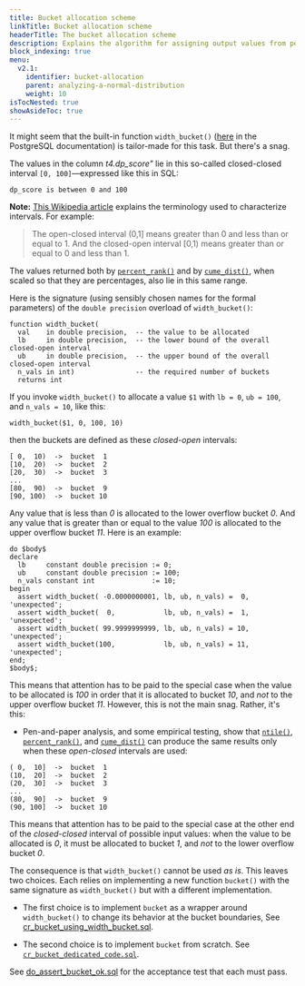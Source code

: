 ```yaml
---
title: Bucket allocation scheme
linkTitle: Bucket allocation scheme
headerTitle: The bucket allocation scheme
description: Explains the algorithm for assigning output values from percent_rank and cume_dist into equal with buckets.
block_indexing: true
menu:
  v2.1:
    identifier: bucket-allocation
    parent: analyzing-a-normal-distribution
    weight: 10
isTocNested: true
showAsideToc: true
---
```


It might seem that the built-in function `width_bucket()` ([here](https://www.postgresql.org/docs/11/functions-math.html#FUNCTIONS-MATH-FUNC-TABLE) in the PostgreSQL documentation) is tailor-made for this task. But there's a snag.

The values in the column _t4.dp_score"_ lie in this so-called closed-closed interval `[0, 100]`—expressed like this in SQL:
```
dp_score is between 0 and 100
```
**Note:** [This Wikipedia article](https://en.wikipedia.org/wiki/Interval_(mathematics)) explains the terminology used to characterize intervals. For example:

> The open-closed interval (0,1] means greater than 0 and less than or equal to 1. And the closed-open interval [0,1) means greater than or equal to 0 and less than 1.

The values returned both by [`percent_rank()`](../../function-syntax-semantics/percent-rank-cume-dist-ntile/#percent-rank) and by [`cume_dist()`](../../function-syntax-semantics/percent-rank-cume-dist-ntile/#cume-dist), when scaled so that they are percentages, also lie in this same range.

Here is the signature (using sensibly chosen names for the formal parameters) of the `double precision` overload of `width_bucket()`:
```
function width_bucket(
  val    in double precision,  -- the value to be allocated
  lb     in double precision,  -- the lower bound of the overall closed-open interval
  ub     in double precision,  -- the upper bound of the overall closed-open interval
  n_vals in int)               -- the required number of buckets
  returns int
```

If you invoke `width_bucket()` to allocate a value `$1` with `lb = 0`, `ub = 100`, and `n_vals = 10`,  like this:

```
width_bucket($1, 0, 100, 10)
```
then the buckets are defined as these _closed-open_ intervals:
```
[ 0,  10)  ->  bucket  1
[10,  20)  ->  bucket  2
[20,  30)  ->  bucket  3
...
[80,  90)  ->  bucket  9
[90, 100)  ->  bucket 10
```
Any value that is less than _0_ is allocated to the lower overflow bucket _0_. And any value that is greater than or equal to the value _100_ is allocated to the upper overflow bucket _11_.
Here is an example:

```postgresql
do $body$
declare
  lb     constant double precision := 0;
  ub     constant double precision := 100;
  n_vals constant int              := 10;
begin
  assert width_bucket( -0.0000000001, lb, ub, n_vals) =  0, 'unexpected';
  assert width_bucket(  0,            lb, ub, n_vals) =  1, 'unexpected';
  assert width_bucket( 99.9999999999, lb, ub, n_vals) = 10, 'unexpected';
  assert width_bucket(100,            lb, ub, n_vals) = 11, 'unexpected';
end;
$body$;
```

This means that attention has to be paid to the special case when the value to be allocated is _100_ in order that it is allocated to bucket _10_, and _not_ to the upper overflow bucket _11_. However, this is not the main snag. Rather, it's this:

- Pen-and-paper analysis, and some empirical testing, show that [`ntile()`](../../function-syntax-semantics/percent-rank-cume-dist-ntile/#ntile), [`percent_rank()`](../../function-syntax-semantics/percent-rank-cume-dist-ntile/#percent-rank), and [`cume_dist()`](../../function-syntax-semantics/percent-rank-cume-dist-ntile/#cume-dist) can produce the same results only when these _open-closed_ intervals are used:

```
( 0,  10]  ->  bucket  1
(10,  20]  ->  bucket  2
(20,  30]  ->  bucket  3
...
(80,  90]  ->  bucket  9
(90, 100]  ->  bucket 10
```
This means that attention has to be paid to the special case at the other end of the _closed-closed_ interval of possible input values: when the value to be allocated is _0_, it must be allocated to bucket _1_, and _not_ to the lower overflow bucket _0_.

The consequence is that `width_bucket()` cannot be used _as is_. This leaves two choices. Each relies on implementing a new function `bucket()` with the same signature as `width_bucket()` but with a different implementation.

- The first choice is to implement `bucket` as a wrapper around `width_bucket()` to change its behavior at the bucket boundaries, See [cr_bucket_using_width_bucket.sql](../cr-bucket-using-width-bucket/).

- The second choice is to implement `bucket` from scratch. See [`cr_bucket_dedicated_code.sql`](../cr-bucket-dedicated-code/).

See [do_assert_bucket_ok.sql](../do-assert-bucket-ok/) for the acceptance test that each must pass.
